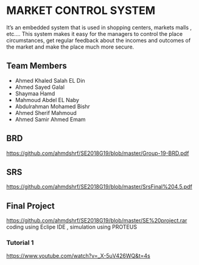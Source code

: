 # MARKET CONTROL SYSTEM
It’s an embedded system that is used in shopping centers, markets malls
, etc.…
This system makes it easy for the managers to control the place circumstances, get regular feedback about the incomes and outcomes of the market and make the place much more secure.
## Team Members 
- Ahmed Khaled Salah EL Din 
- Ahmed Sayed Galal 
- Shaymaa Hamd 
- Mahmoud Abdel EL Naby 
- Abdulrahman Mohamed Bishr
- Ahmed Sherif Mahmoud
- Ahmed Samir Ahmed Emam

## BRD
https://github.com/ahmdshrf/SE2018G19/blob/master/Group-19-BRD.pdf

## SRS
https://github.com/ahmdshrf/SE2018G19/blob/master/SrsFinal%204.5.pdf

## Final Project 
https://github.com/ahmdshrf/SE2018G19/blob/master/SE%20project.rar
coding using Eclipe IDE , simulation using PROTEUS
### Tutorial 1 
https://www.youtube.com/watch?v=_X-5uV426WQ&t=4s
